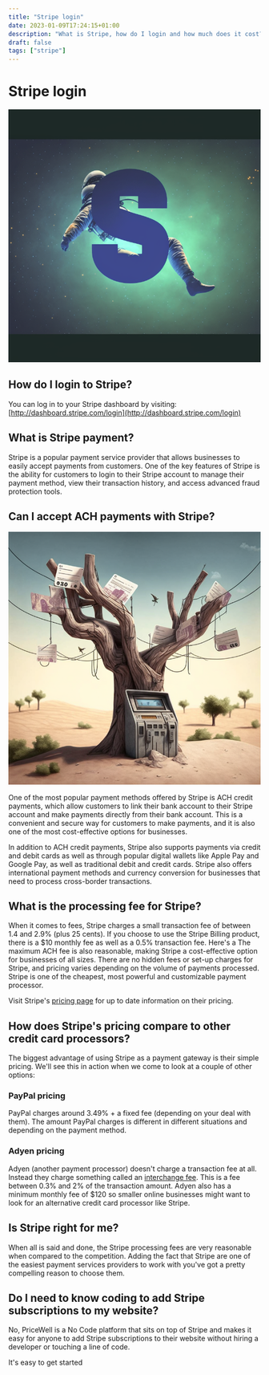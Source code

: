 ```yaml
---
title: "Stripe login"
date: 2023-01-09T17:24:15+01:00
description: "What is Stripe, how do I login and how much does it cost?"
draft: false
tags: ["stripe"]
---
```


# Stripe login

![Letter S floating in space](/img/stripe-in-space.png)

## How do I login to Stripe?

You can log in to your Stripe dashboard by visiting:  
[http://dashboard.stripe.com/login](http://dashboard.stripe.com/login)

## What is Stripe payment?

Stripe is a popular payment service provider that allows businesses to easily accept payments from customers. One of the key features of Stripe is the ability for customers to login to their Stripe account to manage their payment method, view their transaction history, and access advanced fraud protection tools.

## Can I accept ACH payments with Stripe?

![Wire transfer, AI generated art](/img/wire-transfer.png)

One of the most popular payment methods offered by Stripe is ACH credit payments, which allow customers to link their bank account to their Stripe account and make payments directly from their bank account. This is a convenient and secure way for customers to make payments, and it is also one of the most cost-effective options for businesses.

In addition to ACH credit payments, Stripe also supports payments via credit and debit cards as well as through popular digital wallets like Apple Pay and Google Pay, as well as traditional debit and credit cards. Stripe also offers international payment methods and currency conversion for businesses that need to process cross-border transactions.

## What is the processing fee for Stripe?

When it comes to fees, Stripe charges a small transaction fee of between 1.4 and 2.9% (plus 25 cents). If you choose to use the Stripe Billing product, there is a $10 monthly fee as well as a 0.5% transaction fee. Here's a The maximum ACH fee is also reasonable, making Stripe a cost-effective option for businesses of all sizes. There are no hidden fees or set-up charges for Stripe, and pricing varies depending on the volume of payments processed. Stripe is one of the cheapest, most powerful and customizable payment processor.  
  
Visit Stripe's [pricing page](https://stripe.com/en-gb-de/pricing#pricing-details) for up to date information on their pricing.

## How does Stripe's pricing compare to other credit card processors?

The biggest advantage of using Stripe as a payment gateway is their simple pricing. We'll see this in action when we come to look at a couple of other options:

### PayPal pricing

PayPal charges around 3.49% + a fixed fee (depending on your deal with them). The amount PayPal charges is different in different situations and depending on the payment method.

### Adyen pricing

Adyen (another payment processor) doesn't charge a transaction fee at all. Instead they charge something called an [interchange fee](https://www.adyen.com/blog/interchange-fees-explained). This is a fee between 0.3% and 2% of the transaction amount. Adyen also has a minimum monthly fee of $120 so smaller online businesses might want to look for an alternative credit card processor like Stripe.

## Is Stripe right for me?

When all is said and done, the Stripe processing fees are very reasonable when compared to the competition. Adding the fact that Stripe are one of the easiest payment services providers to work with you've got a pretty compelling reason to choose them.

## Do I need to know coding to add Stripe subscriptions to my website?

No, PriceWell is a No Code platform that sits on top of Stripe and makes it easy for anyone to add Stripe subscriptions to their website without hiring a developer or touching a line of code.

It's easy to get started